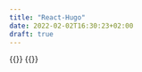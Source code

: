 ```yaml
---
title: "React-Hugo"
date: 2022-02-02T16:30:23+02:00
draft: true
---
```


{{<rawhtml>}}
<component id="App"></component>
{{</rawhtml>}}

